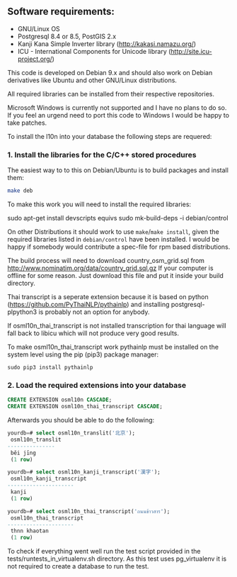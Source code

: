 ## Software requirements:

* GNU/Linux OS
* Postgresql 8.4 or 8.5, PostGIS 2.x
* Kanji Kana Simple Inverter library (http://kakasi.namazu.org/)
* ICU - International Components for Unicode library (http://site.icu-project.org/)

This code is developed on Debian 9.x and should also work on Debian
derivatives like Ubuntu and other GNU/Linux distributions.

All required libraries can be installed from their respective repositories.

Microsoft Windows is currently not supported and I have no plans to do so.
If you feel an urgend need to port this code to Windows I would be happy to
take patches.

To install the l10n into your database the following steps are requered:

### 1. Install the libraries for the C/C++ stored procedures


The easiest way to to this on Debian/Ubuntu is to build packages and install
them:

```sh
make deb
```

To make this work you will need to install the required libraries:

sudo apt-get install devscripts equivs
sudo mk-build-deps -i debian/control

On other Distributions it should work to use `make`/`make install`, given the
required libraries listed in `debian/control` have been installed.
I would be happy if somebody would contribute a spec-file for rpm based
distributions.

The build process will need to download country_osm_grid.sql from
http://www.nominatim.org/data/country_grid.sql.gz
If your computer is offline for some reason. Just download this file and
put it inside your build directory.

Thai transcript is a seperate extension because it is based on python
(https://github.com/PyThaiNLP/pythainlp) and installing
postgresql-plpython3 is probably not an option for anybody.

If osml10n_thai_transcript is not installed transcription for thai language
will fall back to libicu which will not produce very good results.

To make osml10n_thai_transcript work pythainlp must be installed on the system
level using the pip (pip3) package manager:

```
sudo pip3 install pythainlp
```

### 2. Load the required extensions into your database
```sql
CREATE EXTENSION osml10n CASCADE;
CREATE EXTENSION osml10n_thai_transcript CASCADE;
```


Afterwards you should be able to do the following:

```sql
yourdb=# select osml10n_translit('北京');
 osml10n_translit
---------------
 běi jīng
 (1 row)
```

```sql
yourdb=# select osml10n_kanji_transcript('漢字');
 osml10n_kanji_transcript
---------------------
 kanji
 (1 row)
```

```sql
yourdb=# select osml10n_thai_transcript('ถนนข้าวสาร');
 osml10n_thai_transcript
---------------------
 thnn khaotan
 (1 row)
```

To check if everything went well run the test script provided in the
tests/runtests_in_virtualenv.sh directory. As this test uses pg_virtualenv
it is not required to create a database to run the test.


